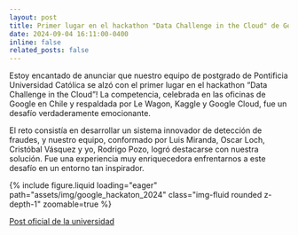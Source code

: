 ```yaml
---
layout: post
title: Primer lugar en el hackathon "Data Challenge in the Cloud" de Google
date: 2024-09-04 16:11:00-0400
inline: false
related_posts: false
---
```


Estoy encantado de anunciar que nuestro equipo de postgrado de Pontificia Universidad Católica se alzó con el primer lugar en el hackathon “Data Challenge in the Cloud”! La competencia, celebrada en las oficinas de Google en Chile y respaldada por Le Wagon, Kaggle y Google Cloud, fue un desafío verdaderamente emocionante.

El reto consistía en desarrollar un sistema innovador de detección de fraudes, y nuestro equipo, conformado por Luis Miranda, Oscar Loch, Cristóbal Vásquez y yo, Rodrigo Pozo, logró destacarse con nuestra solución. Fue una experiencia muy enriquecedora enfrentarnos a este desafío en un entorno tan inspirador.

{% include figure.liquid loading="eager" path="assets/img/google_hackaton_2024" class="img-fluid rounded z-depth-1" zoomable=true %}

[Post oficial de la universidad](https://dcc.ing.uc.cl/estudiantes-de-postgrado-dcc-uc-ganan-en-hackathon-data-challenge-in-the-cloud/)
